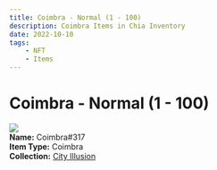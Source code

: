```yaml
---
title: Coimbra - Normal (1 - 100)
description: Coimbra Items in Chia Inventory
date: 2022-10-10
tags:
    - NFT
    - Items
---
```


# Coimbra - Normal (1 - 100)
<div class="item_thumbnail">
<img loading="lazy" src="https://omqxawqsttjcbyrlvmk5vqtckkhefim4io3ftvg44kwwl4uu.arweave.net/cyFwW-hKc0i_DiK6sV2sJiUo-5CoZxDtlnU3OKtZfKU"><br/>
<div><strong>Name:</strong> Coimbra#317</div>
<div><strong>Item Type:</strong> Coimbra</div>
<div><strong>Collection:</strong> <a href="https://www.spacescan.io/xch/nft/collection/col1lend2dcn558km4wcwta4xnkfv3xpcmlp9kyt0m909emvfxechlyqdl5ndg">City Illusion</a></div>
</div>


